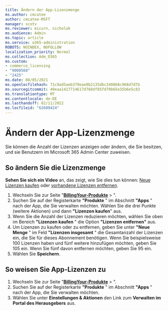 ```yaml
---
title: Ändern der App-Lizenzmenge
ms.author: cmcatee
author: cmcatee-MSFT
manager: scotv
ms.reviewer: micurn, nicholak
ms.audience: Admin
ms.topic: article
ms.service: o365-administration
ROBOTS: NOINDEX, NOFOLLOW
localization_priority: Normal
ms.collection: Adm_O365
ms.custom:
- commerce_licensing
- "9000568"
- "2425"
ms.date: 08/05/2021
ms.openlocfilehash: 71c9ad5aeb379eae0b2135dbc240868c968d7d7b
ms.sourcegitcommit: 49eaa1417714617d768df85fd79b65e35b6e5c83
ms.translationtype: MT
ms.contentlocale: de-DE
ms.lasthandoff: 02/11/2022
ms.locfileid: "62689424"
---
```

# <a name="change-app-license-quantity"></a>Ändern der App-Lizenzmenge

Sie können die Anzahl der Lizenzen anzeigen oder ändern, die Sie besitzen, und sie Benutzern im Microsoft 365 Admin Center zuweisen.

## <a name="to-change-license-quantity"></a>So ändern Sie die Lizenzmenge

**Sehen Sie sich ein Video** an, das zeigt, wie Sie dies tun können: [Neue Lizenzen kaufen](https://docs.microsoft.com/microsoft-365/commerce/licenses/buy-licenses#watch-buy-new-licenses) oder [vorhandene Lizenzen entfernen](https://docs.microsoft.com/microsoft-365/commerce/licenses/buy-licenses#watch-remove-existing-licenses).

1. Wechseln Sie zur Seite "**[BillingYour-Produkte](https://go.microsoft.com/fwlink/p/?linkid=842054)** > ".
2. Suchen Sie auf der Registerkarte **"Produkte** " im Abschnitt **"Apps** " nach der App, die Sie verwalten möchten. Wählen Sie die drei Punkte (weitere Aktionen) und dann **"Lizenzen kaufen**" aus.
3. Wenn Sie die Anzahl der Lizenzen reduzieren möchten, wählen Sie oben im Bereich **"Lizenzen kaufen** " die Option **"Lizenzen entfernen"** aus.
4. Um Lizenzen zu kaufen oder zu entfernen, geben Sie unter **"Neue Menge** " im Feld **"Lizenzen insgesamt** " die Gesamtanzahl der Lizenzen ein, die Sie für dieses Abonnement benötigen. Wenn Sie beispielsweise 100 Lizenzen haben und fünf weitere hinzufügen möchten, geben Sie 105 ein. Wenn Sie fünf davon entfernen möchten, geben Sie 95 ein.
5. Wählen Sie **Speichern**.

## <a name="to-assign-app-licenses"></a>So weisen Sie App-Lizenzen zu

1. Wechseln Sie zur Seite "**[BillingYour-Produkte](https://go.microsoft.com/fwlink/p/?linkid=842054)** > ".
2. Suchen Sie auf der Registerkarte **"Produkte** " im Abschnitt **"Apps** " nach der App, die Sie verwalten möchten.
3. Wählen Sie unter **Einstellungen & Aktionen** den Link zum **Verwalten im Portal des Herausgebers** aus.
